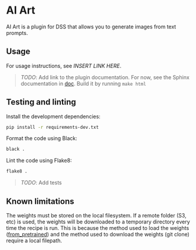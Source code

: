 # AI Art
AI Art is a plugin for DSS that allows you to generate images from text prompts.

## Usage
For usage instructions, see *INSERT LINK HERE*.

> *TODO*: Add link to the plugin documentation. For now, see the Sphinx
  documentation in [doc](doc). Build it by running `make html`

## Testing and linting
Install the development dependencies:
```bash
pip install -r requirements-dev.txt
```

Format the code using Black:
```bash
black .
```

Lint the code using Flake8:
```bash
flake8 .
```

> *TODO*: Add tests

## Known limitations
The weights must be stored on the local filesystem. If a remote folder (S3, etc)
is used, the weights will be downloaded to a temporary directory every time the
recipe is run. This is because the method used to load the weights
([from_pretrained]) and the method used to download the weights (git clone)
require a local filepath.

[from_pretrained]: https://huggingface.co/docs/diffusers/v0.6.0/en/api/diffusion_pipeline#diffusers.DiffusionPipeline.from_pretrained
